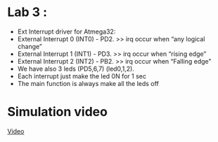 # Lab 3 : 
- Ext Interrupt driver for Atmega32:
- External Interrupt 0 (INT0) - PD2. >> irq occur when “any logical change”
- External Interrupt 1 (INT1) - PD3. >> irq occur when “rising edge”
- External Interrupt 2 (INT2) - PB2. >> irq occur when “Falling edge”
- We have also 3 leds (PD5,6,7) (led0,1,2).
- Each interrupt just make the led 0N for 1 sec
- The main function is always make all the leds off

# Simulation video
[Video](https://drive.google.com/drive/u/0/folders/16wzfIbOnPJlUEEhiUoaAM0G6JfB_gHbL)

